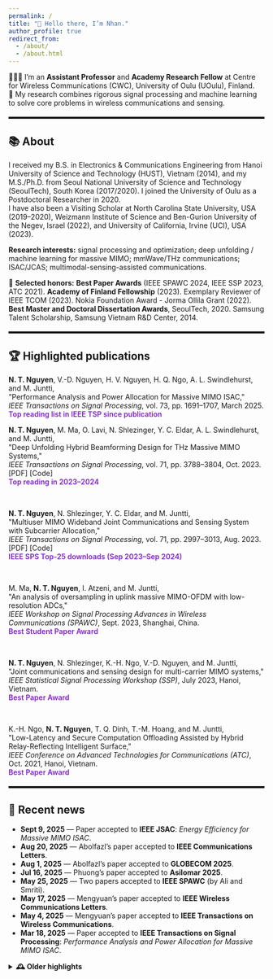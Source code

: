 ```yaml
---
permalink: /
title: "👋 Hello there, I’m Nhan."
author_profile: true
redirect_from:
  - /about/
  - /about.html
---
```


<style>
/* High-contrast section dividers */
:root { --divider-color: #111; --accent:#1E90FF; --ink:#111; --muted:#6b7280; --highlight:#7e22ce; }
@media (prefers-color-scheme: dark){
  :root { --divider-color: #eee; --ink:#eee; --muted:#9aa0a6; --highlight:#c084fc; }
}
hr.section-divider{
  border: 0;
  border-top: 3px solid var(--divider-color);
  margin: 1.2rem 0 1.2rem 0;
  opacity: 1;
}
.hl-flag{ color:var(--highlight); font-weight:600; }
</style>

👨🏻‍💻 I’m an **Assistant Professor** and **Academy Research Fellow** at Centre for Wireless Communications (CWC), University of Oulu (UOulu), Finland.  
🤖 My research combines rigorous signal processing and machine learning to solve core problems in wireless communications and sensing.

<hr class="section-divider">

## 📚 About
I received my B.S. in Electronics & Communications Engineering from Hanoi University of Science and Technology (HUST), Vietnam (2014), and my M.S./Ph.D. from Seoul National University of Science and Technology (SeoulTech), South Korea (2017/2020). I joined the University of Oulu as a Postdoctoral Researcher in 2020.  
I have also been a Visiting Scholar at North Carolina State University, USA (2019–2020), Weizmann Institute of Science and Ben-Gurion University of the Negev, Israel (2022), and University of California, Irvine (UCI), USA (2023).

**Research interests:** signal processing and optimization; deep unfolding / machine learning for massive MIMO; mmWave/THz communications; ISAC/JCAS; multimodal-sensing-assisted communications.

🏅 **Selected honors:** **Best Paper Awards** (IEEE SPAWC 2024, IEEE SSP 2023, ATC 2021). **Academy of Finland Fellowship** (2023). Exemplary Reviewer of IEEE TCOM (2023). Nokia Foundation Award  - Jorma Ollila Grant (2022). **Best Master and Doctoral Dissertation Awards**, SeoulTech, 2020. Samsung Talent Scholarship, Samsung Vietnam R&D Center, 2014.

<hr class="section-divider">

## 🏆 Highlighted publications

<strong>N. T. Nguyen</strong>, V.-D. Nguyen, H. V. Nguyen, H. Q. Ngo, A. L. Swindlehurst, and M. Juntti,  
"Performance Analysis and Power Allocation for Massive MIMO ISAC,"  
<em>IEEE Transactions on Signal Processing</em>, vol. 73, pp. 1691–1707, March 2025.  
<span class="hl-flag">Top reading list in IEEE TSP since publication</span>  

<strong>N. T. Nguyen</strong>, M. Ma, O. Lavi, N. Shlezinger, Y. C. Eldar, A. L. Swindlehurst, and M. Juntti,  
"Deep Unfolding Hybrid Beamforming Design for THz Massive MIMO Systems,"  
<em>IEEE Transactions on Signal Processing</em>, vol. 71, pp. 3788–3804, Oct. 2023. [PDF] [Code]  
<span class="hl-flag">Top reading in 2023–2024</span>  

<br>

<strong>N. T. Nguyen</strong>, N. Shlezinger, Y. C. Eldar, and M. Juntti,  
"Multiuser MIMO Wideband Joint Communications and Sensing System with Subcarrier Allocation,"  
<em>IEEE Transactions on Signal Processing</em>, vol. 71, pp. 2997–3013, Aug. 2023. [PDF] [Code]  
<span class="hl-flag">IEEE SPS Top-25 downloads (Sep 2023–Sep 2024)</span>  

<br>

M. Ma, <strong>N. T. Nguyen</strong>, I. Atzeni, and M. Juntti,  
"An analysis of oversampling in uplink massive MIMO-OFDM with low-resolution ADCs,"  
<em>IEEE Workshop on Signal Processing Advances in Wireless Communications (SPAWC)</em>, Sept. 2023, Shanghai, China.  
<span class="hl-flag">Best Student Paper Award</span>  

<br>

<strong>N. T. Nguyen</strong>, N. Shlezinger, K.-H. Ngo, V.-D. Nguyen, and M. Juntti,  
"Joint communications and sensing design for multi-carrier MIMO systems,"  
<em>IEEE Statistical Signal Processing Workshop (SSP)</em>, July 2023, Hanoi, Vietnam.  
<span class="hl-flag">Best Paper Award</span>  

<br>

K.-H. Ngo, <strong>N. T. Nguyen</strong>, T. Q. Dinh, T.-M. Hoang, and M. Juntti,  
"Low-Latency and Secure Computation Offloading Assisted by Hybrid Relay-Reflecting Intelligent Surface,"  
<em>IEEE Conference on Advanced Technologies for Communications (ATC)</em>, Oct. 2021, Hanoi, Vietnam.  
<span class="hl-flag">Best Paper Award</span>  

<hr class="section-divider">

## 📰 Recent news
- **Sept 9, 2025** — Paper accepted to **IEEE JSAC**: *Energy Efficiency for Massive MIMO ISAC*.  
- **Aug 20, 2025** — Abolfazl’s paper accepted to **IEEE Communications Letters**.  
- **Aug 1, 2025** — Abolfazl’s paper accepted to **GLOBECOM 2025**.  
- **Jul 16, 2025** — Phuong’s paper accepted to **Asilomar 2025**.  
- **May 25, 2025** — Two papers accepted to **IEEE SPAWC** (by Ali and Smriti).  
- **May 17, 2025** — Mengyuan’s paper accepted to **IEEE Wireless Communications Letters**.  
- **May 4, 2025** — Mengyuan’s paper accepted to **IEEE Transactions on Wireless Communications**.  
- **Mar 18, 2025** — Paper accepted to **IEEE Transactions on Signal Processing**: *Performance Analysis and Power Allocation for Massive MIMO ISAC*.  

<details>
<summary><strong>🕰️ Older highlights</strong></summary>

<ul>
  <li><b>Dec 21, 2024</b> — Three papers accepted to <i>IEEE WCNC</i>.</li>
  <li><b>Dec 20, 2024</b> — Two papers accepted to <i>IEEE ICASSP</i>.</li>
  <li><b>Dec 12, 2024</b> — EuCAP 2025 acceptance (ML-Assisted RIS for ISAC).</li>
  <li><b>Oct 24, 2024</b> — TSP paper listed among SPS Top 25 downloads (Sep 2023–Sep 2024).</li>
  <li><b>Sep–Jul 2024</b> — Multiple acceptances: T-VT, JSTSP SI (ISAC), Globecom, Asilomar, SPAWC.</li>
  <li><b>Earlier (2021–2023)</b> — Best Paper Awards (SSP, SPAWC, ATC); major acceptances in TWC, TSP, VTM; Academy Fellowship awarded (2023).</li>
</ul>

</details>
